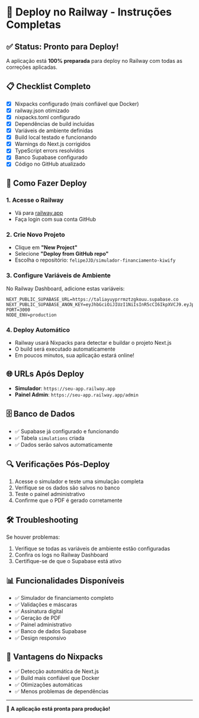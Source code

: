 # 🚀 Deploy no Railway - Instruções Completas

## ✅ Status: Pronto para Deploy!

A aplicação está **100% preparada** para deploy no Railway com todas as correções aplicadas.

## 📋 Checklist Completo
- [x] Nixpacks configurado (mais confiável que Docker)
- [x] railway.json otimizado
- [x] nixpacks.toml configurado
- [x] Dependências de build incluídas
- [x] Variáveis de ambiente definidas
- [x] Build local testado e funcionando
- [x] Warnings do Next.js corrigidos
- [x] TypeScript errors resolvidos
- [x] Banco Supabase configurado
- [x] Código no GitHub atualizado

## 🔧 Como Fazer Deploy

### 1. Acesse o Railway
- Vá para [railway.app](https://railway.app)
- Faça login com sua conta GitHub

### 2. Crie Novo Projeto
- Clique em **"New Project"**
- Selecione **"Deploy from GitHub repo"**
- Escolha o repositório: `felipeJJD/simulador-financiamento-kiwify`

### 3. Configure Variáveis de Ambiente
No Railway Dashboard, adicione estas variáveis:

```env
NEXT_PUBLIC_SUPABASE_URL=https://taliayuyprrmztzgkouu.supabase.co
NEXT_PUBLIC_SUPABASE_ANON_KEY=eyJhbGciOiJIUzI1NiIsInR5cCI6IkpXVCJ9.eyJpc3MiOiJzdXBhYmFzZSIsInJlZiI6InRhbGlheXV5cHJybXp0emdrb3V1Iiwicm9sZSI6ImFub24iLCJpYXQiOjE3NTMzMTMzODQsImV4cCI6MjA2ODg4OTM4NH0.eHLq7ESgSu6xtfZzxCXDuYusamSM2JCnKcRTnAh9Kic
PORT=3000
NODE_ENV=production
```

### 4. Deploy Automático
- Railway usará Nixpacks para detectar e buildar o projeto Next.js
- O build será executado automaticamente
- Em poucos minutos, sua aplicação estará online!

## 🌐 URLs Após Deploy
- **Simulador**: `https://seu-app.railway.app`
- **Painel Admin**: `https://seu-app.railway.app/admin`

## 🗄️ Banco de Dados
- ✅ Supabase já configurado e funcionando
- ✅ Tabela `simulations` criada
- ✅ Dados serão salvos automaticamente

## 🔍 Verificações Pós-Deploy
1. Acesse o simulador e teste uma simulação completa
2. Verifique se os dados são salvos no banco
3. Teste o painel administrativo
4. Confirme que o PDF é gerado corretamente

## 🛠️ Troubleshooting
Se houver problemas:
1. Verifique se todas as variáveis de ambiente estão configuradas
2. Confira os logs no Railway Dashboard
3. Certifique-se de que o Supabase está ativo

## 📊 Funcionalidades Disponíveis
- ✅ Simulador de financiamento completo
- ✅ Validações e máscaras
- ✅ Assinatura digital
- ✅ Geração de PDF
- ✅ Painel administrativo
- ✅ Banco de dados Supabase
- ✅ Design responsivo

## 🎯 Vantagens do Nixpacks
- ✅ Detecção automática de Next.js
- ✅ Build mais confiável que Docker
- ✅ Otimizações automáticas
- ✅ Menos problemas de dependências

---

**🎯 A aplicação está pronta para produção!**